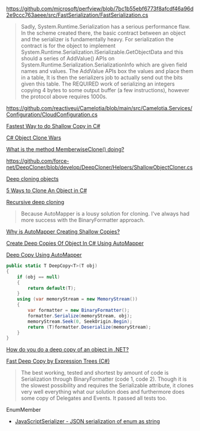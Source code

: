 https://github.com/microsoft/perfview/blob/7bc1b55ebf6773f8afcdf46a96d2e9ccc763aeee/src/FastSerialization/FastSerialization.cs

> Sadly, System.Runtime.Serialization has a serious performance flaw. In the scheme created there, the basic contract between an object and the serializer is fundamentally heavy. For serialization the contract is for the object to implement System.Runtime.Serialization.ISerializable.GetObjectData and this should a series of AddValue() APIs on System.Runtime.Serialization.SerializationInfo which are given field names and values. The AddValue APIs box the values and place them in a table, It is then the serializers job to actually send out the bits given this table. The REQUIRED work of serializing an integers copying 4 bytes to some output buffer (a few instructions), however the protocol above requires 1000s.

https://github.com/reactiveui/Camelotia/blob/main/src/Camelotia.Services/Configuration/CloudConfiguration.cs

[Fastest Way to do Shallow Copy in C#](https://stackoverflow.com/questions/966451/fastest-way-to-do-shallow-copy-in-c-sharp)

[C# Object Clone Wars](https://www.csharp411.com/c-object-clone-wars/)

[What is the method MemberwiseClone() doing?](https://stackoverflow.com/questions/2289420/what-is-the-method-memberwiseclone-doing)

https://github.com/force-net/DeepCloner/blob/develop/DeepCloner/Helpers/ShallowObjectCloner.cs

[Deep cloning objects](https://stackoverflow.com/questions/78536/deep-cloning-objects)

[5 Ways to Clone An Object in C#](https://levelup.gitconnected.com/5-ways-to-clone-an-object-in-c-d1374ec28efa)

[Recursive deep cloning](https://github.com/AutoMapper/AutoMapper/issues/340)

> Because AutoMapper is a lousy solution for cloning. I've always had more success with the BinaryFormatter approach.

[Why is AutoMapper Creating Shallow Copies?](https://stackoverflow.com/questions/31623279/why-is-automapper-creating-shallow-copies)

[Create Deep Copies Of Object In C# Using AutoMapper](https://jshowers.com/create-deep-copies-of-object-in-c-using-automapper/)

[Deep Copy Using AutoMapper](https://www.codeproject.com/Articles/1107342/Deep-Copy-Using-AutoMapper)

```csharp
public static T DeepCopy<T>(T obj)
{
    if (obj == null)
    {
        return default(T);
    }
    using (var memoryStream = new MemoryStream())
    {
        var formatter = new BinaryFormatter();
        formatter.Serialize(memoryStream, obj);
        memoryStream.Seek(0, SeekOrigin.Begin);
        return (T)formatter.Deserialize(memoryStream);
    }
}
```

[How do you do a deep copy of an object in .NET?](https://stackoverflow.com/questions/129389/how-do-you-do-a-deep-copy-of-an-object-in-net)

[Fast Deep Copy by Expression Trees (C#)](https://www.codeproject.com/Articles/1111658/Fast-Deep-Copy-by-Expression-Trees-C-Sharp)

> The best working, tested and shortest by amount of code is Serialization through BinaryFormatter (code 1, code 2). Though it is the slowest possibility and requires the Serializable attribute, it clones very well everything what our solution does and furthermore does some copy of Delegates and Events. It passed all tests too.

EnumMember

- [JavaScriptSerializer - JSON serialization of enum as string](https://stackoverflow.com/questions/2441290/javascriptserializer-json-serialization-of-enum-as-string)
